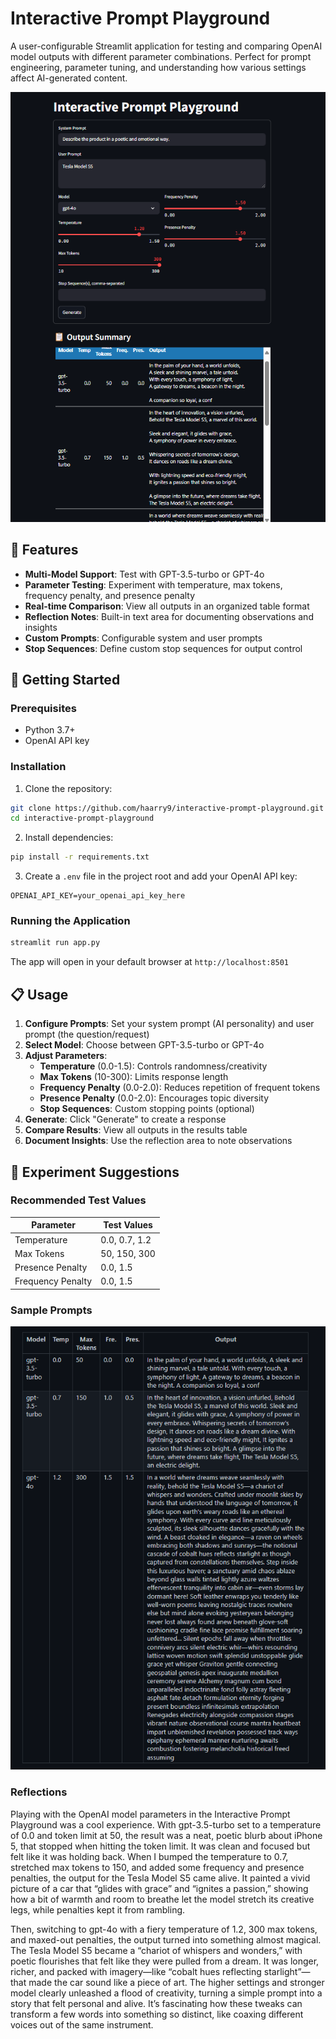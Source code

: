 # Interactive Prompt Playground

A user-configurable Streamlit application for testing and comparing OpenAI model outputs with different parameter combinations. Perfect for prompt engineering, parameter tuning, and understanding how various settings affect AI-generated content.

![App UI](AppUI.png)

## 🎯 Features

- **Multi-Model Support**: Test with GPT-3.5-turbo or GPT-4o
- **Parameter Testing**: Experiment with temperature, max tokens, frequency penalty, and presence penalty
- **Real-time Comparison**: View all outputs in an organized table format
- **Reflection Notes**: Built-in text area for documenting observations and insights
- **Custom Prompts**: Configurable system and user prompts
- **Stop Sequences**: Define custom stop sequences for output control

## 🚀 Getting Started

### Prerequisites

- Python 3.7+
- OpenAI API key

### Installation

1. Clone the repository:
```bash
git clone https://github.com/haarry9/interactive-prompt-playground.git
cd interactive-prompt-playground
```

2. Install dependencies:
```bash
pip install -r requirements.txt
```

3. Create a `.env` file in the project root and add your OpenAI API key:
```
OPENAI_API_KEY=your_openai_api_key_here
```

### Running the Application

```bash
streamlit run app.py
```

The app will open in your default browser at `http://localhost:8501`

## 📋 Usage

1. **Configure Prompts**: Set your system prompt (AI personality) and user prompt (the question/request)
2. **Select Model**: Choose between GPT-3.5-turbo or GPT-4o
3. **Adjust Parameters**:
   - **Temperature** (0.0-1.5): Controls randomness/creativity
   - **Max Tokens** (10-300): Limits response length
   - **Frequency Penalty** (0.0-2.0): Reduces repetition of frequent tokens
   - **Presence Penalty** (0.0-2.0): Encourages topic diversity
   - **Stop Sequences**: Custom stopping points (optional)
4. **Generate**: Click "Generate" to create a response
5. **Compare Results**: View all outputs in the results table
6. **Document Insights**: Use the reflection area to note observations

## 🔬 Experiment Suggestions

### Recommended Test Values

| Parameter | Test Values |
|-----------|-------------|
| Temperature | 0.0, 0.7, 1.2 |
| Max Tokens | 50, 150, 300 |
| Presence Penalty | 0.0, 1.5 |
| Frequency Penalty | 0.0, 1.5 |

### Sample Prompts

![Output](output.png)

### Reflections

Playing with the OpenAI model parameters in the Interactive Prompt Playground was a cool experience. With gpt-3.5-turbo set to a temperature of 0.0 and token limit at 50, the result was a neat, poetic blurb about iPhone 5, that stopped when hitting the token limit. It was clean and focused but felt like it was holding back. When I bumped the temperature to 0.7, stretched max tokens to 150, and added some frequency and presence penalties, the output for the Tesla Model S5 came alive. It painted a vivid picture of a car that “glides with grace” and “ignites a passion,” showing how a bit of warmth and room to breathe let the model stretch its creative legs, while penalties kept it from rambling.

Then, switching to gpt-4o with a fiery temperature of 1.2, 300 max tokens, and maxed-out penalties, the output turned into something almost magical. The Tesla Model S5 became a “chariot of whispers and wonders,” with poetic flourishes that felt like they were pulled from a dream. It was longer, richer, and packed with imagery—like “cobalt hues reflecting starlight”—that made the car sound like a piece of art. The higher settings and stronger model clearly unleashed a flood of creativity, turning a simple prompt into a story that felt personal and alive. It’s fascinating how these tweaks can transform a few words into something so distinct, like coaxing different voices out of the same instrument.
